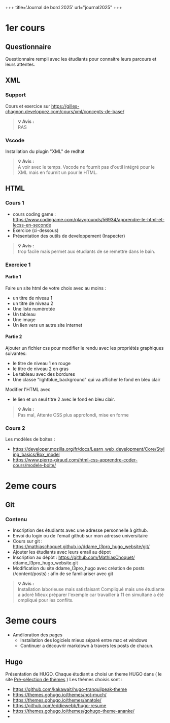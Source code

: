 +++
title='Journal de bord 2025'
url="journal2025"
+++

# 1er cours

## Questionnaire

Questionnaire rempli avec les étudiants pour connaitre leurs parcours et leurs attentes.

## XML

### Support

Cours et exercice sur https://gilles-chagnon.developpez.com/cours/xml/concepts-de-base/

> **💡 Avis :**  
> RAS

### Vscode

Installation du plugin "XML" de redhat

> **💡 Avis :**  
> A voir avec le temps. Vscode ne fournit pas d'outil intégré pour le XML mais en fournit un pour le HTML.

## HTML

### Cours 1

- cours coding game : https://www.codingame.com/playgrounds/56934/apprendre-le-html-et-lecss-en-seconde
- Exercice (ci-dessous)
- Présentation des outils de developpement (Inspecter)

> **💡 Avis :**  
> trop facile mais permet aux étudiants de se remettre dans le bain.

### Exercice 1

#### Partie 1

Faire un site html de votre choix avec au moins :

- un titre de niveau 1
- un titre de niveau 2
- Une liste numérotée
- Un tableau
- Une image
- Un lien vers un autre site internet

#### Partie 2

Ajouter un fichier css pour modifier le rendu avec les propriétés graphiques suivantes:

- le titre de niveau 1 en rouge
- le titre de niveau 2 en gras
- Le tableau avec des bordures
- Une classe "lightblue_background" qui va afficher le fond en bleu clair

Modifier l'HTML avec

- le lien et un seul titre 2 avec le fond en bleu clair.

> **💡 Avis :**  
> Pas mal, Attente CSS plus approfondi, mise en forme

### Cours 2

Les modèles de boites :

- https://developer.mozilla.org/fr/docs/Learn_web_development/Core/Styling_basics/Box_model
- https://www.pierre-giraud.com/html-css-apprendre-coder-cours/modele-boite/

# 2eme cours

## Git

### Contenu

- Inscription des étudiants avec une adresse personnelle à github.
- Envoi du login ou de l'email github sur mon adresse universitaire
- Cours sur git : https://mathiaschoquet.github.io/ddame_l3pro_hugo_website/git/
- Ajouter les étudiants avec leurs email au dépot
- Inscription au dépôt : https://github.com/MathiasChoquet/ ddame_l3pro_hugo_website.git
- Modification du site ddame_l3pro_hugo avec création de posts (/content/posts) : afin de se familiariser avec git

> **💡 Avis :**  
> Installation laborieuse mais satisfaisant
> Compliqué mais une étudiante a adoré
> Mieux préparer l'exemple car travailler à 11 en simultané a été ompliqué pour les conflits.

# 3eme cours

- Amélioration des pages
  - Installation des logiciels mieux séparé entre mac et windows
  - Continuer a découvrir markdown à travers les posts de chacun.

## Hugo

Présentation de HUGO. Chaque étudiant a choisi un theme HUGO dans ( le site [Pré-sélection de thèmes](https://cloudcannon.com/blog/fifty-of-the-most-popular-hugo-themes/)
)
Les thèmes choisis sont :

- https://github.com/kakawait/hugo-tranquilpeak-theme
- https://themes.gohugo.io/themes/not-much/
- https://themes.gohugo.io/themes/anatole/
- https://github.com/eddiewebb/hugo-resume
- https://themes.gohugo.io/themes/gohugo-theme-ananke/
- 
